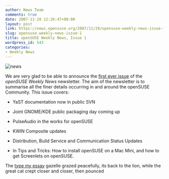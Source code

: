 ```yaml
---
author: News Team
comments: true
date: 2007-11-28 12:26:47+00:00
layout: post
link: https://news.opensuse.org/2007/11/28/opensuse-weekly-news-issue-1/
slug: opensuse-weekly-news-issue-1
title: openSUSE Weekly News, Issue 1
wordpress_id: 543
categories:
- Weekly News
---
```


![news](//news.opensuse.org/wp-content/uploads/2007/11/knewsticker.png)

We are very glad to be able to announce the [first ever issue](//en.opensuse.org/OpenSUSE_Weekly_News/1) of the _openSUSE Weekly News_ newsletter. The aim of the newsletter is to summarise all the finer details occurring in and around the openSUSE Community. This issue covers:



	
  * YaST documentation now in public SVN


	
  * Joint GNOME/KDE public packaging day coming up


	
  * PulseAudio in the works for openSUSE


	
  * KWIN Composite updates 

	
  * Distribution, Build Service and Communication Status Updates

	
  * In Tips and Tricks: How to install openSUSE on a Mac Mini, and how to get Screenlets on openSUSE.




 The [type my essay](https://writemyessay4me.org/) gazelle grazed peacefully, its back to the lion, while the great cat crept closer and closer, then pounced
